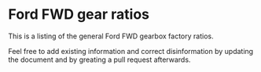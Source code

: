 # Ford FWD gear ratios
This is a listing of the general Ford FWD gearbox factory ratios.

Feel free to add existing information and correct disinformation by updating the document and by greating a pull request afterwards.
